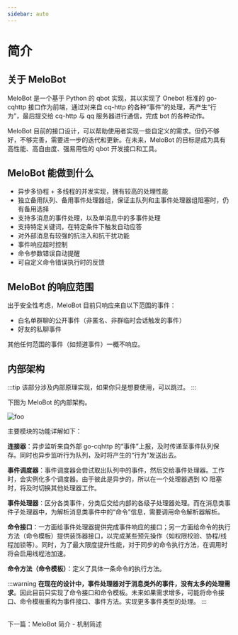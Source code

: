 ```yaml
---
sidebar: auto
---
```


# 简介

## 关于 MeloBot

MeloBot 是一个基于 Python 的 qbot 实现，其以实现了 Onebot 标准的 go-cqhttp 接口作为前端，通过对来自 cq-http 的各种“事件”的处理，再产生“行为”，最后提交给 cq-http 与 qq 服务器进行通信，完成 bot 的各种动作。

MeloBot 目前的接口设计，可以帮助使用者实现一些自定义的需求。但仍不够好，不够完善，需要进一步的迭代和更新。在未来，MeloBot 的目标是成为具有高性能、高自由度、强易用性的 qbot 开发接口和工具。

## MeloBot 能做到什么
- 异步多协程 + 多线程的并发实现，拥有较高的处理性能
- 独立备用队列、备用事件处理器组，保证主队列和主事件处理器组阻塞时，仍有备用选择
- 支持多消息的事件处理，以及单消息中的多事件处理
- 支持特定关键词，在特定条件下触发自动应答
- 对外部消息有较强的抗注入和抗干扰功能
- 事件响应超时控制
- 命令参数错误自动提醒
- 可自定义命令错误执行时的反馈

## MeloBot 的响应范围
出于安全性考虑，MeloBot 目前只响应来自以下范围的事件：

- 白名单群聊的公开事件（非匿名、非群临时会话触发的事件）
- 好友的私聊事件

其他任何范围的事件（如频道事件）一概不响应。

## 内部架构

:::tip
该部分涉及内部原理实现，如果你只是想要使用，可以跳过。
:::

下图为 MeloBot 的内部架构。

<img :src="$withBase('/images/framework.png')" alt="foo">

主要模块的功能详解如下：

**连接器**：异步监听来自外部 go-cqhttp 的“事件”上报，及时传递至事件队列保存。同时也异步监听行为队列，及时将产生的“行为”发送出去。

**事件调度器**：事件调度器会尝试取出队列中的事件，然后交给事件处理器。工作时，会实例化多个调度器。由于彼此是异步的，所以在一个处理器遇到 IO 阻塞时，将及时切换其他处理器工作。

**事件处理器**：区分各类事件，分类后交给内部的各级子处理器处理。而在消息类事件子处理器中，为解析消息类事件中的“命令”信息，需要调用命令解析器解析。

**命令接口**：一方面给事件处理器提供完成事件响应的接口；另一方面给命令的执行方法（命令模板）提供装饰器接口，以完成某些预先操作（如权限校验、协程/线程加锁等）。同时，为了最大限度提升性能，对于同步的命令执行方法，在调用时将会启用线程池加速。

**命令方法（命令模板）**：定义了具体一条命令的执行方法。

:::warning
**在现在的设计中，事件处理器对于消息类外的事件，没有太多的处理需求**。因此目前只实现了命令接口和命令模板。未来如果需求增多，可能将命令接口、命令模板重构为事件接口、事件方法。实现更多事件类型的处理。
:::


<br>
下一篇：<a :href="$withBase('/guide/mechanism')">MeloBot 简介 - 机制简述</a>